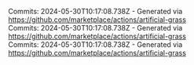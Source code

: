 Commits: 2024-05-30T10:17:08.738Z - Generated via https://github.com/marketplace/actions/artificial-grass
<br>
Commits: 2024-05-30T10:17:08.738Z - Generated via https://github.com/marketplace/actions/artificial-grass
<br>
Commits: 2024-05-30T10:17:08.738Z - Generated via https://github.com/marketplace/actions/artificial-grass
<br>
